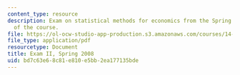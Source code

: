 ```yaml
---
content_type: resource
description: Exam on statistical methods for economics from the Spring 2008 version
  of the course.
file: https://ol-ocw-studio-app-production.s3.amazonaws.com/courses/14-30-introduction-to-statistical-methods-in-economics-spring-2009/bd7c63e68c81e810e5bb2ea177135bde_MIT14_30s09_exam02_08.pdf
file_type: application/pdf
resourcetype: Document
title: Exam II, Spring 2008
uid: bd7c63e6-8c81-e810-e5bb-2ea177135bde
---
```

